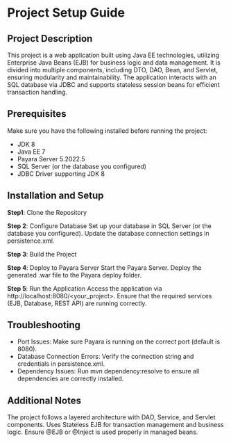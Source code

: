 # Project Setup Guide
## Project Description
This project is a web application built using Java EE technologies, utilizing Enterprise Java Beans (EJB) for business logic and data management.  It is divided into multiple components, including DTO, DAO, Bean, and Servlet, ensuring modularity and maintainability. The application interacts with an SQL database via JDBC and supports stateless session beans for efficient transaction handling.

## Prerequisites

Make sure you have the following installed before running the project:
- JDK 8
- Java EE 7
- Payara Server 5.2022.5
- SQL Server (or the database you configured)
- JDBC Driver supporting JDK 8

## Installation and Setup

**Step1**: Clone the Repository

**Step 2**: Configure Database
Set up your database in SQL Server (or the database you configured).
Update the database connection settings in persistence.xml.

**Step 3**: Build the Project

**Step 4**: Deploy to Payara Server
Start the Payara Server.
Deploy the generated .war file to the Payara deploy folder.

**Step 5**: Run the Application
Access the application via http://localhost:8080/<your_project>.
Ensure that the required services (EJB, Database, REST API) are running correctly.

## Troubleshooting
- Port Issues: Make sure Payara is running on the correct port (default is 8080).
- Database Connection Errors: Verify the connection string and credentials in persistence.xml.
- Dependency Issues: Run mvn dependency:resolve to ensure all dependencies are correctly installed.

## Additional Notes
The project follows a layered architecture with DAO, Service, and Servlet components.
Uses Stateless EJB for transaction management and business logic.
Ensure @EJB or @Inject is used properly in managed beans.
